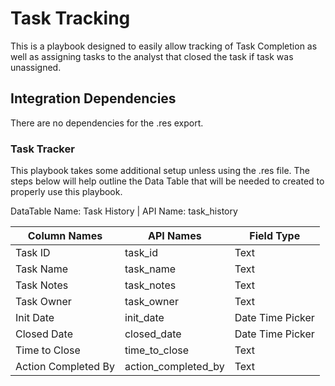 # Task Tracking
This is a playbook designed to easily allow tracking of Task Completion as well as assigning tasks to the analyst that closed the task if task was unassigned.

## Integration Dependencies
There are no dependencies for the .res export.

### Task Tracker
This playbook takes some additional setup unless using the .res file. The steps below will help outline the Data Table that will be needed to created to properly use this playbook.

DataTable Name: Task History | API Name: task_history

| Column Names        | API Names           | Field Type       |
| ------------------- | ------------------- | ---------------- |
| Task ID             | task_id             | Text             |
| Task Name           | task_name           | Text             |
| Task Notes          | task_notes          | Text             |
| Task Owner          | task_owner          | Text             |
| Init Date           | init_date           | Date Time Picker |
| Closed Date         | closed_date         | Date Time Picker |
| Time to Close       | time_to_close       | Text             |
| Action Completed By | action_completed_by | Text             |
